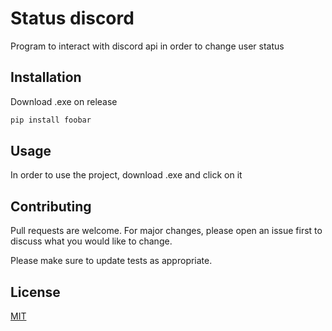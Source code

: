 # Status discord

Program to interact with discord api in order to change user status

## Installation

Download .exe on release 

```bash
pip install foobar
```

## Usage

In order to use the project, download .exe and click on it

## Contributing
Pull requests are welcome. For major changes, please open an issue first to discuss what you would like to change.

Please make sure to update tests as appropriate.

## License
[MIT](https://choosealicense.com/licenses/mit/)